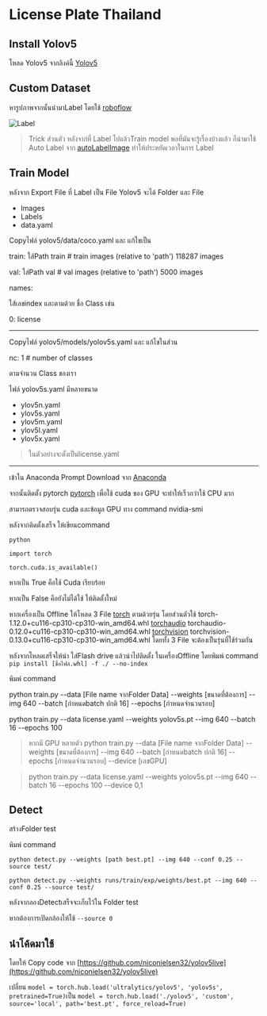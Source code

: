 # License Plate Thailand

## Install Yolov5

โหลด Yolov5 จากลิงค์นี้ [Yolov5](https://github.com/ultralytics/yolov5)

## Custom Dataset

หารูปภาพจากนั้นนำมาLabel โดยใช้ [roboflow](https://roboflow.com/)

![Label](https://blog.roboflow.com/content/images/size/w2000/2021/06/label-classification.jpg)

> Trick ส่วนตัว หลังจาก่ที่ Label ไปแล้วTrain model พอที่มันจะรู้เรื่องบ้างแล้ว ก็นำมาใช้ Auto Label จาก [autoLabelImage](https://github.com/VanillaSkys/autoLabelImage) ทำให้ประหยัดเวลาในการ Label 

## Train Model

หลังจาก Export File ที่ Label เป็น File Yolov5 จะได้ Folder และ File

* Images
* Labels
* data.yaml

Copyไฟล์ yolov5/data/coco.yaml และ แก้ไขเป็น

train: ใส้Path train  # train images (relative to 'path') 118287 images

val: ใส่Path val  # val images (relative to 'path') 5000 images

names:

ใส้เลขindex และตามด้วย ชื่อ Class เช่น

  0: license

---

Copyไฟล์ yolov5/models/yolov5s.yaml และ แก้ไขในส่วน

nc: 1  # number of classes

ตามจำนวน Class ของเรา

ไฟล์ yolov5s.yaml มีหลายขนาด

* ylov5n.yaml
* ylov5s.yaml
* ylov5m.yaml
* ylov5l.yaml
* ylov5x.yaml

> ในตัวอย่างจะตั้งเป็นlicense.yaml

---

เข้าใน Anaconda Prompt Download จาก [Anaconda](https://www.anaconda.com/products/distribution)

จากนั้นติดตั้ง pytorch  [pytorch](https://pytorch.org/) เพื่อใช้ cuda ของ GPU จะทำให้เร็วกว่าใช้ CPU มาก

สามารถตรวจสอบรุ่น cuda และข้อมูล GPU ทาง command nvidia-smi

หลังจากติดตั้งเสร็จ ให้เขียนcommand

`python`

`import torch`

`torch.cuda.is_available()`

หากเป็น True คือใช้ Cuda เรียบร้อย

หากเป็น False คือยังไม่ได้ใช้ ให้ติดตั้งใหม่

หากเครื่องเป็น Offline ให้โหลด 3 File [torch](https://download.pytorch.org/whl/torch/) ตามด้วยรุ่น โดยส่วนตัวใช้ torch-1.12.0+cu116-cp310-cp310-win_amd64.whl [torchaudio](https://download.pytorch.org/whl/torchaudio/) torchaudio-0.12.0+cu116-cp310-cp310-win_amd64.whl [torchvision](https://download.pytorch.org/whl/torchvision/) torchvision-0.13.0+cu116-cp310-cp310-win_amd64.whl โดยทั้ง 3 File จะต้องเป็นรุ่นที่ใช้ร่วมกัน

หลังจากโหลดเสร็จให้นำ ใส่Flash drive แล้วนำไปติดตั้ง ในเครื่องOffline โดยพิมพ์ command `pip install [ชื่อไฟล์.whl] -f ./ --no-index`

พิมพ์ command

python train.py --data [File name จากFolder Data] --weights [ขนาดที่ต้องการ] --img 640 --batch [กำหนดbatch ปกติ 16] --epochs [กำหนดจำนวนรอบ]

python train.py --data license.yaml --weights yolov5s.pt --img 640 --batch 16 --epochs 100

> หากมี GPU หลายตัว python train.py --data [File name จากFolder Data] --weights [ขนาดที่ต้องการ] --img 640 --batch [กำหนดbatch ปกติ 16] --epochs [กำหนดจำนวนรอบ] --device [เลขGPU]

> python train.py --data license.yaml --weights yolov5s.pt --img 640 --batch 16 --epochs 100 --device 0,1

## Detect

สร้างFolder test

พิมพ์ command

`python detect.py --weights [path best.pt] --img 640 --conf 0.25 --source test/`

`python detect.py --weights runs/train/exp/weights/best.pt --img 640 --conf 0.25 --source test/`

หลังจากลองDetectเสร็จจะเก็บไว้ใน Folder test

หากต้องการเปิดกล้องให้ใช้ `--source 0`

## นำโค้ดมาใช้

โดยให้ Copy code จาก [https://github.com/niconielsen32/yolov5live](https://github.com/niconielsen32/yolov5live)

เปลี่ยน `model = torch.hub.load('ultralytics/yolov5', 'yolov5s', pretrained=True)`เป็น
`model = torch.hub.load('./yolov5', 'custom', source='local', path='best.pt', force_reload=True)`
